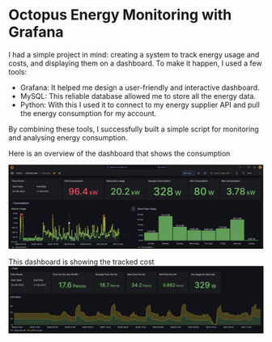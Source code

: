 # Octopus Energy Monitoring with Grafana 

I had a simple project in mind: creating a system to track energy usage and costs, and displaying them on a dashboard. To make it happen, I used a few tools:

* Grafana: It helped me design a user-friendly and interactive dashboard.
* MySQL: This reliable database allowed me to store all the energy data.
* Python: With this I used it to connect to my energy supplier API and pull the energy consumption for my account.

By combining these tools, I successfully built a simple script for monitoring and analysing energy consumption.

Here is an overview of the dashboard that shows the consumption

![Model](https://github.com/fjosef1/octopus/blob/main/Overview.jpg)

This dashboard is showing the tracked cost
![Model](https://github.com/fjosef1/octopus/blob/main/Cost.jpg)
